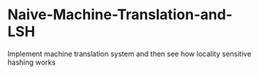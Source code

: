 # Naive-Machine-Translation-and-LSH
Implement  machine translation system and then see how locality sensitive hashing works
